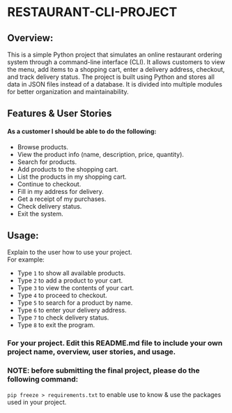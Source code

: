# RESTAURANT-CLI-PROJECT

## Overview:

This is a simple Python project that simulates an online restaurant ordering system through a command-line interface (CLI). It allows customers to view the menu, add items to a shopping cart, enter a delivery address, checkout, and track delivery status. The project is built using Python and stores all data in JSON files instead of a database. It is divided into multiple modules for better organization and maintainability.

## Features & User Stories

#### As a customer I should be able to do the following:
- Browse products.
- View the product info (name, description, price, quantity).
- Search for products.
- Add products to the shopping cart.
- List the products in my shopping cart.
- Continue to checkout.
- Fill in my address for delivery.
- Get a receipt of my purchases.
- Check delivery status.
- Exit the system.

## Usage:

Explain to the user how to use your project.  
For example:
- Type `1` to show all available products.
- Type `2` to add a product to your cart.
- Type `3` to view the contents of your cart.
- Type `4` to proceed to checkout.
- Type `5` to search for a product by name.
- Type `6` to enter your delivery address.
- Type `7` to check delivery status.
- Type `8` to exit the program.



### For your project. Edit this README.md file to include your own project name,  overview, user stories, and usage. 

### NOTE: before submitting the final project, please do the following command:
`pip freeze > requirements.txt` to enable use to know & use the packages used in your project.
